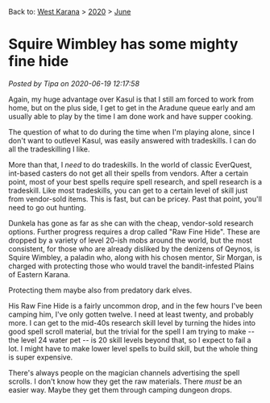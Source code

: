 Back to: [West Karana](/posts/westkarana.md) > [2020](/posts/2020/westkarana.md) > [June](./westkarana.md)
# Squire Wimbley has some mighty fine hide

*Posted by Tipa on 2020-06-19 12:17:58*


Again, my huge advantage over Kasul is that I still am forced to work from home, but on the plus side, I get to get in the Aradune queue early and am usually able to play by the time I am done work and have supper cooking.



The question of what to do during the time when I'm playing alone, since I don't want to outlevel Kasul, was easily answered with tradeskills. I can do all the tradeskilling I like.



More than that, I *need* to do tradeskills. In the world of classic EverQuest, int-based casters do not get all their spells from vendors. After a certain point, most of your best spells require spell research, and spell research is a tradeskill. Like most tradeskills, you can get to a certain level of skill just from vendor-sold items. This is fast, but can be pricey. Past that point, you'll need to go out hunting.



Dunkela has gone as far as she can with the cheap, vendor-sold research options. Further progress requires a drop called \"Raw Fine Hide\". These are dropped by a variety of level 20-ish mobs around the world, but the most consistent, for those who are already disliked by the denizens of Qeynos, is Squire Wimbley, a paladin who, along with his chosen mentor, Sir Morgan, is charged with protecting those who would travel the bandit-infested Plains of Eastern Karana.



Protecting them maybe also from predatory dark elves.



His Raw Fine Hide is a fairly uncommon drop, and in the few hours I've been camping him, I've only gotten twelve. I need at least twenty, and probably more. I can get to the mid-40s research skill level by turning the hides into good spell scroll material, but the trivial for the spell I am trying to make -- the level 24 water pet -- is 20 skill levels beyond that, so I expect to fail a lot. I might have to make lower level spells to build skill, but the whole thing is super expensive.



There's always people on the magician channels advertising the spell scrolls. I don't know how they get the raw materials. There *must* be an easier way. Maybe they get them through camping dungeon drops.




